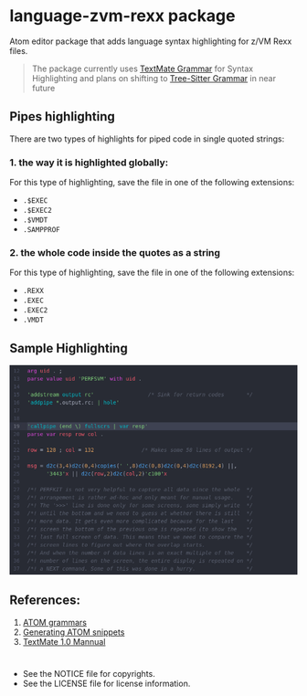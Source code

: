 # language-zvm-rexx package

Atom editor package that adds language syntax highlighting for z/VM Rexx files.
> The package currently uses [TextMate Grammar](https://macromates.com/manual/en/language_grammars) for Syntax Highlighting and plans on shifting to [Tree-Sitter Grammar](http://tree-sitter.github.io/tree-sitter/) in near future


## Pipes highlighting
There are two types of highlights for piped code in single quoted strings:

### 1. the way it is highlighted globally:
For this type of highlighting, save the file in one of the following extensions:    
* `.$EXEC`
* `.$EXEC2`
* `.$VMDT`
* `.SAMPPROF`

### 2. the whole code inside the quotes as a string
For this type of highlighting, save the file in one of the following extensions:    
* `.REXX`
* `.EXEC`
* `.EXEC2`
* `.VMDT`


## Sample Highlighting
![Sample screenshot 1](./screenshot1.png)

## References:
1. [ATOM grammars](https://flight-manual.atom.io/hacking-atom/sections/creating-a-grammar)
2. [Generating ATOM snippets](https://flight-manual.atom.io/using-atom/sections/snippets)
3. [TextMate 1.0 Mannual](https://macromates.com/manual/en/language_grammars)
#


* See the NOTICE file for copyrights.
* See the LICENSE file for license information.
